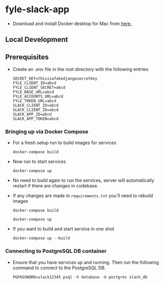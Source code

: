 # fyle-slack-app #

* Download and install Docker desktop for Mac from [here.](https://www.docker.com/products/docker-desktop)


## Local Development ##

## Prerequisites ##

* Create an .env file in the root directory with the following entries:

    ```
    SECRET_KEY=thisisafakedjangosecretkey
    FYLE_CLIENT_ID=abcd
    FYLE_CLIENT_SECRET=abcd
    FYLE_BASE_URL=abcd
    FYLE_ACCOUNTS_URL=abcd
    FYLE_TOKEN_URL=abcd
    SLACK_CLIENT_ID=abcd
    SLACK_CLIENT_ID=abcd
    SLACK_APP_ID=abcd
    SLACK_APP_TOKEN=abcd
    ```

### Bringing up via Docker Compose ###

* For a fresh setup run to build images for services
    ```
    docker-compose build
    ```

* Now run to start services
    ```
    docker-compose up
    ```

* No need to build again to run the services, server will automatically restart if there are changes in codebase.

* If any changes are made in `requirements.txt` you'll need to rebuild images
    ```
    docker-compose build
    
    docker-compose up
    ```

* If you want to build and start service in one shot

    ```
    docker-compose up --build
    ```


### Connecting to PostgreSQL DB container ###

* Ensure that you have services up and running. Then run the following command to connect to the PostgreSQL DB.
    ```
    PGPASSWORD=slack12345 psql -h database -U postgres slack_db
    ```